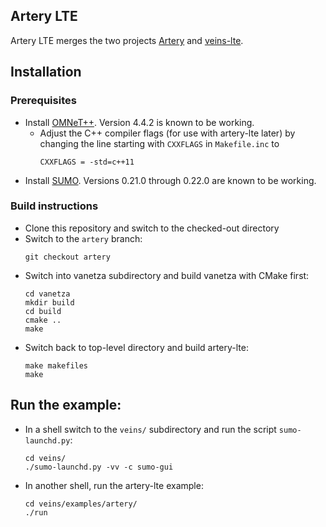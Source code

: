 ## Artery LTE

Artery LTE merges the two projects [Artery](https://github.com/riebl/artery) and [veins-lte](https://github.com/floxyz/veins-lte).

## Installation

### Prerequisites

* Install [OMNeT++](http://www.omnetpp.org/).
  Version 4.4.2 is known to be working.
  * Adjust the C++ compiler flags (for use with artery-lte later) by changing
    the line starting with `CXXFLAGS` in `Makefile.inc` to
    ```
    CXXFLAGS = -std=c++11
    ```
* Install [SUMO](http://www.dlr.de/ts/en/desktopdefault.aspx/tabid-9883/16931_read-41000/).
 Versions 0.21.0 through 0.22.0 are known to be working.

### Build instructions

* Clone this repository and switch to the checked-out directory
* Switch to the `artery` branch:
  ```
  git checkout artery
  ```
* Switch into vanetza subdirectory and build vanetza with CMake first:
  ```
  cd vanetza
  mkdir build
  cd build
  cmake ..
  make
  ```
* Switch back to top-level directory and build artery-lte:
  ```
  make makefiles
  make
  ```

## Run the example:

* In a shell switch to the `veins/` subdirectory and run the script `sumo-launchd.py`:
  ```
  cd veins/
  ./sumo-launchd.py -vv -c sumo-gui
  ```
* In another shell, run the artery-lte example:
  ```
  cd veins/examples/artery/
  ./run
  ```

